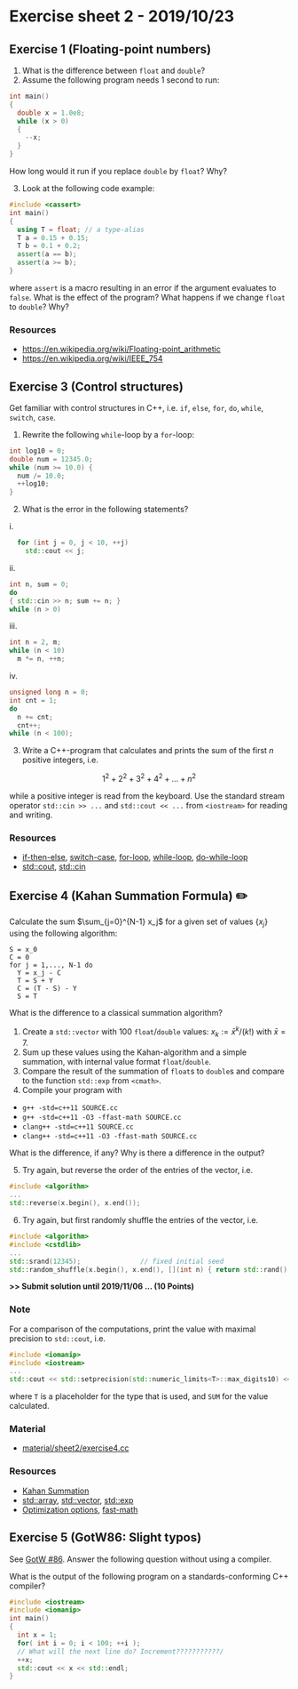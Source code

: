 # Exercise sheet 2 - 2019/10/23


## Exercise 1 (Floating-point numbers)
1. What is the difference between `float` and `double`?
2. Assume the following program needs 1 second to run:
```c++
int main()
{
  double x = 1.0e8;
  while (x > 0)
  {
    --x;
  }
}
```
How long would it run if you replace `double` by `float`? Why?

3. Look at the following code example:
```c++
#include <cassert>
int main()
{
  using T = float; // a type-alias
  T a = 0.15 + 0.15;
  T b = 0.1 + 0.2;
  assert(a == b);
  assert(a >= b);
}
```
where `assert` is a macro resulting in an error if the argument evaluates to `false`. What is the effect of the
program? What happens if we change `float` to `double`? Why?

### Resources
- https://en.wikipedia.org/wiki/Floating-point_arithmetic
- https://en.wikipedia.org/wiki/IEEE_754


## Exercise 3 (Control structures)
Get familiar with control structures in C++, i.e. `if`, `else`, `for`, `do`, `while`, `switch`, `case`.
1. Rewrite the following `while`-loop by a `for`-loop:
```c++
int log10 = 0;
double num = 12345.0;
while (num >= 10.0) {
  num /= 10.0;
  ++log10;
}
```

2. What is the error in the following statements?

  i.
```c++
  for (int j = 0, j < 10, ++j)
    std::cout << j;
```
  ii.
```c++
int n, sum = 0;
do
{ std::cin >> n; sum += n; }
while (n > 0)
```
  iii.
```c++
int n = 2, m;
while (n < 10)
  m *= n, ++n;
```
  iv.
```c++
unsigned long n = 0;
int cnt = 1;
do
  n += cnt;
  cnt++;
while (n < 100);
```

3. Write a C++-program that calculates and prints the sum of the first $`n`$ positive integers, i.e.
```math
1^2 + 2^2 + 3^2 + 4^2 + ... + n^2
```
while a positive integer is read from the keyboard. Use the standard stream operator `std::cin >> ...` and
`std::cout << ...` from `<iostream>` for reading and writing.

### Resources
- [if-then-else](https://en.cppreference.com/w/cpp/language/if), [switch-case](https://en.cppreference.com/w/cpp/language/switch),
  [for-loop](https://en.cppreference.com/w/cpp/language/for), [while-loop](https://en.cppreference.com/w/cpp/language/while),
  [do-while-loop](https://en.cppreference.com/w/cpp/language/do)
- [std::cout](https://en.cppreference.com/w/cpp/io/cout), [std::cin](https://en.cppreference.com/w/cpp/io/cin)


## Exercise 4 (Kahan Summation Formula) :pencil2:
Calculate the sum $`\sum_{j=0}^{N-1} x_j`$ for a given set of values $`\{x_j\}`$ using the following algorithm:
```
S = x_0
C = 0
for j = 1,..., N-1 do
  Y = x_j - C
  T = S + Y
  C = (T - S) - Y
  S = T
```
What is the difference to a classical summation algorithm?

1. Create a `std::vector` with 100 `float`/`double` values: $`x_k := \bar{x}^k/(k!)`$ with $`\bar{x} = 7`$.
2. Sum up these values using the Kahan-algorithm and a simple summation, with internal value format `float`/`double`.
3. Compare the result of the summation of `float`s to `double`s and compare to the function `std::exp` from `<cmath>`.
4. Compile your program with
- `g++ -std=c++11 SOURCE.cc`
- `g++ -std=c++11 -O3 -ffast-math SOURCE.cc`
- `clang++ -std=c++11 SOURCE.cc`
- `clang++ -std=c++11 -O3 -ffast-math SOURCE.cc`

What is the difference, if any? Why is there a difference in the output?

5. Try again, but reverse the order of the entries of the vector, i.e.
```c++
#include <algorithm>
...
std::reverse(x.begin(), x.end());
```

6. Try again, but first randomly shuffle the entries of the vector, i.e.
```c++
#include <algorithm>
#include <cstdlib>
...
std::srand(12345);               // fixed initial seed
std::random_shuffle(x.begin(), x.end(), [](int n) { return std::rand() % n; });
```


**>> Submit solution until 2019/11/06 ... (10 Points)**

### Note
For a comparison of the computations, print the value with maximal precision to `std::cout`, i.e.
```c++
#include <iomanip>
#include <iostream>
...
std::cout << std::setprecision(std::numeric_limits<T>::max_digits10) << SUM << std::endl;
```
where `T` is a placeholder for the type that is used, and `SUM` for the value calculated.

### Material
- [material/sheet2/exercise4.cc](/exercises/material/sheet2/exercise4.cc)

### Resources
- [Kahan Summation](https://en.wikipedia.org/wiki/Kahan_summation_algorithm)
- [std::array](https://en.cppreference.com/w/cpp/container/array),
  [std::vector](https://en.cppreference.com/w/cpp/container/vector),
  [std::exp](http://en.cppreference.com/w/cpp/numeric/math/exp)
- [Optimization options](https://gcc.gnu.org/onlinedocs/gcc/Optimize-Options.html),
  [fast-math](http://stackoverflow.com/questions/7420665/what-does-gccs-ffast-math-actually-do)


## Exercise 5 (GotW86: Slight typos)
See [GotW #86](http://www.gotw.ca/gotw/086.htm). Answer the following question without using a compiler.

What is the output of the following program on a standards-conforming C++ compiler?
```c++
#include <iostream>
#include <iomanip>
int main()
{
  int x = 1;
  for( int i = 0; i < 100; ++i );
  // What will the next line do? Increment???????????/
  ++x;
  std::cout << x << std::endl;
}
```